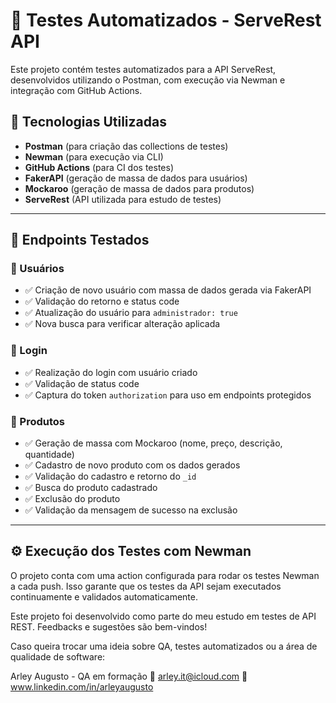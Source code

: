 # 🧪 Testes Automatizados - ServeRest API

Este projeto contém testes automatizados para a API ServeRest, desenvolvidos utilizando o Postman, com execução via Newman e integração com GitHub Actions.

## 🔧 Tecnologias Utilizadas

- **Postman** (para criação das collections de testes)
- **Newman** (para execução via CLI)
- **GitHub Actions** (para CI dos testes)
- **FakerAPI** (geração de massa de dados para usuários)
- **Mockaroo** (geração de massa de dados para produtos)
- **ServeRest** (API utilizada para estudo de testes)

---

## 📌 Endpoints Testados

### 🔹 Usuários

- ✅ Criação de novo usuário com massa de dados gerada via FakerAPI
- ✅ Validação do retorno e status code
- ✅ Atualização do usuário para `administrador: true`
- ✅ Nova busca para verificar alteração aplicada

### 🔹 Login

- ✅ Realização do login com usuário criado
- ✅ Validação de status code
- ✅ Captura do token `authorization` para uso em endpoints protegidos

### 🔹 Produtos

- ✅ Geração de massa com Mockaroo (nome, preço, descrição, quantidade)
- ✅ Cadastro de novo produto com os dados gerados
- ✅ Validação do cadastro e retorno do `_id`
- ✅ Busca do produto cadastrado
- ✅ Exclusão do produto
- ✅ Validação da mensagem de sucesso na exclusão

---

## ⚙️ Execução dos Testes com Newman

O projeto conta com uma action configurada para rodar os testes Newman a cada push. Isso garante que os testes da API sejam executados continuamente e validados automaticamente.

Este projeto foi desenvolvido como parte do meu estudo em testes de API REST. Feedbacks e sugestões são bem-vindos!

Caso queira trocar uma ideia sobre QA, testes automatizados ou a área de qualidade de software:

Arley Augusto - QA em formação
📧 arley.it@icloud.com
💼 www.linkedin.com/in/arleyaugusto

